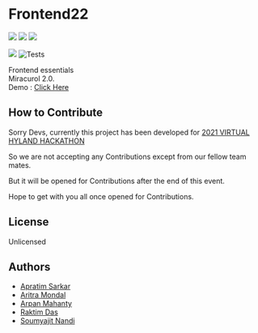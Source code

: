 # Frontend22

<!-- Badge -->

![](https://img.shields.io/github/contributors/GCETTB-HYLAND-HACK-22/Frontend22)
![](https://img.shields.io/github/commit-activity/m/GCETTB-HYLAND-HACK-22/Frontend22)
![](https://img.shields.io/github/last-commit/GCETTB-HYLAND-HACK-22/Frontend22)

![](https://img.shields.io/website?url=https%3A%2F%2Fsoumyajitnandi.000webhostapp.com%2F)
![Tests](https://github.com/GCETT-Berhampore/CollegeConnect-Backend/workflows/Tests/badge.svg)


<!-- /Badge -->

Frontend essentials<br>
Miracurol 2.0.<br>
Demo : <a href="https://soumyajitnandi.000webhostapp.com/" target="_blank">Click Here</a>

## How to Contribute

Sorry Devs, currently this project has been developed for [2021 VIRTUAL HYLAND HACKATHON](https://www.hyland.com/en/explore/hy-tech/tech-outreach-overview/hyland-hackathon)

So we are not accepting any Contributions except from our fellow team mates.

But it will be opened for Contributions after the end of this event.

Hope to get with you all once opened for Contributions.


## License

Unlicensed

## Authors
- [Apratim Sarkar](@axen46)
- [Aritra Mondal](@Aritra-Mondal)
- [Arpan Mahanty](@Edumate696)
- [Raktim Das](@raktimdas2238)
- [Soumyajit Nandi](@soumyajitnandi1)
